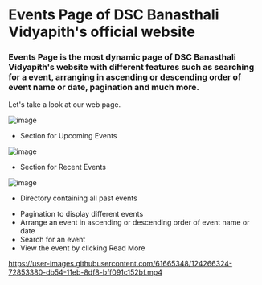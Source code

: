 # Events Page of DSC Banasthali Vidyapith's official website

### Events Page is the most dynamic page of DSC Banasthali Vidyapith's website with different features such as searching for a event, arranging in ascending or descending order of event name or date, pagination and much more.


Let's take a look at our web page.

![image](https://user-images.githubusercontent.com/61665348/124265210-081fc380-db53-11eb-876f-3ed9f2b57c96.png)

* Section for Upcoming Events

![image](https://user-images.githubusercontent.com/61665348/124265482-5d5bd500-db53-11eb-9225-5189dfbb0c33.png)

* Section for Recent Events

 ![image](https://user-images.githubusercontent.com/61665348/124265685-b0358c80-db53-11eb-9ac9-3c4e16ab00b4.png)

* Directory containing all past events 

 - Pagination to display different events
 - Arrange an event in ascending or descending order of event name or date
 - Search for an event
 - View the event by clicking Read More

https://user-images.githubusercontent.com/61665348/124266324-72853380-db54-11eb-8df8-bff091c152bf.mp4


